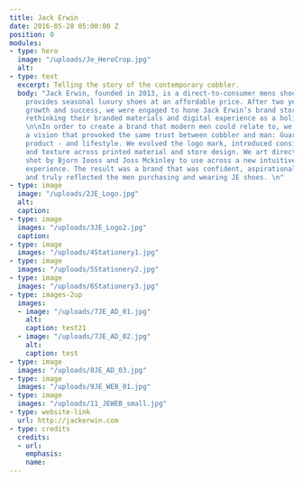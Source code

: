 ```yaml
---
title: Jack Erwin
date: 2016-05-28 05:00:00 Z
position: 0
modules:
- type: hero
  image: "/uploads/Je_HeroCrop.jpg"
  alt: 
- type: text
  excerpt: Telling the story of the contemporary cobbler.
  body: "Jack Erwin, founded in 2013, is a direct-to-consumer mens shoe brands that
    provides seasonal luxury shoes at an affordable price. After two years of quick
    growth and success, we were engaged to hone Jack Erwin’s brand story, which meant
    rethinking their branded materials and digital experience as a holistic system.
    \n\nIn order to create a brand that modern men could relate to, we needed to create
    a vision that provoked the same trust between cobbler and man: Guarantee quality,
    product - and lifestyle. We evolved the logo mark, introduced consistent color
    and texture across printed material and store design. We art directed campaigns
    shot by Bjorn Iooss and Joss Mckinley to use across a new intuitive e-commerce
    experience. The result was a brand that was confident, aspirational, understated,
    and truly reflected the men purchasing and wearing JE shoes. \n"
- type: image
  image: "/uploads/2JE_Logo.jpg"
  alt: 
  caption: 
- type: image
  images: "/uploads/3JE_Logo2.jpg"
  caption: 
- type: image
  images: "/uploads/4Stationery1.jpg"
- type: image
  images: "/uploads/5Stationery2.jpg"
- type: image
  images: "/uploads/6Stationery3.jpg"
- type: images-2up
  images:
  - image: "/uploads/7JE_AD_01.jpg"
    alt: 
    caption: test21
  - image: "/uploads/7JE_AD_02.jpg"
    alt: 
    caption: test
- type: image
  images: "/uploads/8JE_AD_03.jpg"
- type: image
  images: "/uploads/9JE_WEB_01.jpg"
- type: image
  images: "/uploads/11_JEWEB_small.jpg"
- type: website-link
  url: http://jackerwin.com
- type: credits
  credits:
  - url: 
    emphasis: 
    name: 
---
```


